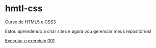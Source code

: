 # hmtl-css
Curso de HTML5 e CSS3

Estou aprendendo a criar sites e agora vou gerenciar meus repositórios!


<a href="https://igorleyck.github.io/html-css/exercicios/ex001/index.html"> Executar o exercicio 001</a>